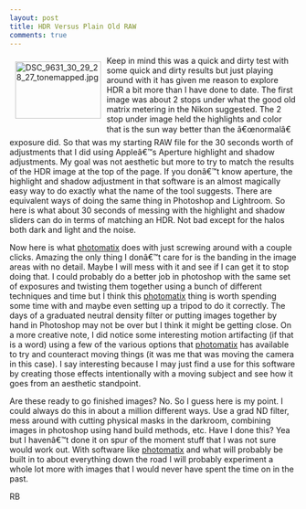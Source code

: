 ```yaml
---
layout: post
title: HDR Versus Plain Old RAW
comments: true
---
```

<a href="/wp-content/uploads/FromIweb/DSC_9631_30_29_28_27_tonemapped.jpg" rel="lightbox"  ><img src="/wp-content/uploads/FromIweb/.thumbs/.DSC_9631_30_29_28_27_tonemapped.jpg" alt="DSC_9631_30_29_28_27_tonemapped.jpg" title="DSC_9631_30_29_28_27_tonemapped.jpg" align="left" width="150" height="100" hspace="10" vspace="10" border="0" /></a>Keep in mind this was a quick and dirty test with some quick and dirty results but just playing around with it has given me reason to explore HDR a bit more than I have done to date. The first image was about 2 stops under what the good old matrix metering in the Nikon suggested. The 2 stop under image held the highlights and color that is the sun way better than the â€œnormalâ€ exposure did. So that was my starting RAW file for the 30 seconds worth of adjustments that I did using Appleâ€™s Aperture highlight and shadow adjustments. My goal was not aesthetic but more to try to match the results of the HDR image at the top of the page. If you donâ€™t know aperture, the highlight and shadow adjustment in that software is an almost magically easy way to do exactly what the name of the tool suggests. There are equivalent ways of doing the same thing in Photoshop and Lightroom. So here is what about 30 seconds of messing with the highlight and shadow sliders can do in terms of matching an HDR. Not bad except for the halos both dark and light and the noise.
<!--more-->
Now here is what <a href="http://www.hdrsoft.com/">photomatix</a> does with just screwing around with a couple clicks. Amazing the only thing I donâ€™t care for is the banding in the image areas with no detail. Maybe I will mess with it and see if I can get it to stop doing that. I could probably do a better job in photoshop with the same set of exposures and twisting them together using a bunch of different techniques and time but I think this <a href="http://www.hdrsoft.com/">photomatix</a> thing is worth spending some time with and maybe even setting up a tripod to do it correctly. The days of a graduated neutral density filter or putting images together by hand in Photoshop may not be over but I think it might be getting close. On a more creative note, I did notice some interesting motion artifacting (if that is a word) using a few of the various options that <a href="http://www.hdrsoft.com/">photomatix</a> has available to try and counteract moving things (it was me that was moving the camera in this case). I say interesting because I may just find a use for this software by creating those effects intentionally with a moving subject and see how it goes from an aesthetic standpoint.

Are these ready to go finished images? No. So I guess here is my point. I could always do this in about a million different ways. Use a grad ND filter, mess around with cutting physical masks in the darkroom, combining images in photoshop using hand build methods, etc. Have I done this? Yea but I havenâ€™t done it on spur of the moment stuff that I was not sure would work out. With software like <a href="http://www.hdrsoft.com/">photomatix</a> and what will probably be built in to about everything down the road I will probably experiment a whole lot more with images that I would never have spent the time on in the past.

RB